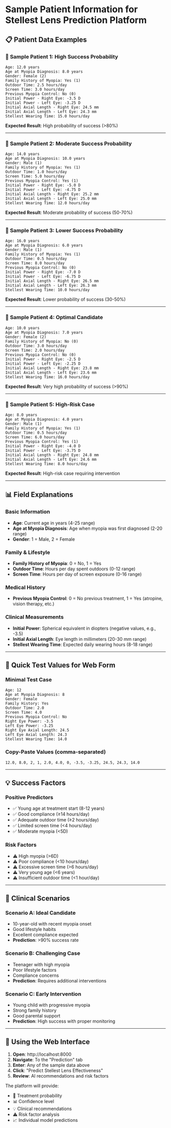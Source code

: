 # Sample Patient Information for Stellest Lens Prediction Platform

## 📋 Patient Data Examples

### 🔬 **Sample Patient 1: High Success Probability**
```
Age: 12.0 years
Age at Myopia Diagnosis: 8.0 years
Gender: Female (2)
Family History of Myopia: Yes (1)
Outdoor Time: 2.5 hours/day
Screen Time: 3.0 hours/day
Previous Myopia Control: No (0)
Initial Power - Right Eye: -3.5 D
Initial Power - Left Eye: -3.25 D
Initial Axial Length - Right Eye: 24.5 mm
Initial Axial Length - Left Eye: 24.3 mm
Stellest Wearing Time: 15.0 hours/day
```
**Expected Result**: High probability of success (>80%)

---

### 🔬 **Sample Patient 2: Moderate Success Probability**
```
Age: 14.0 years
Age at Myopia Diagnosis: 10.0 years
Gender: Male (1)
Family History of Myopia: Yes (1)
Outdoor Time: 1.0 hours/day
Screen Time: 5.0 hours/day
Previous Myopia Control: Yes (1)
Initial Power - Right Eye: -5.0 D
Initial Power - Left Eye: -4.75 D
Initial Axial Length - Right Eye: 25.2 mm
Initial Axial Length - Left Eye: 25.0 mm
Stellest Wearing Time: 12.0 hours/day
```
**Expected Result**: Moderate probability of success (50-70%)

---

### 🔬 **Sample Patient 3: Lower Success Probability**
```
Age: 16.0 years
Age at Myopia Diagnosis: 6.0 years
Gender: Male (1)
Family History of Myopia: Yes (1)
Outdoor Time: 0.5 hours/day
Screen Time: 8.0 hours/day
Previous Myopia Control: No (0)
Initial Power - Right Eye: -7.0 D
Initial Power - Left Eye: -6.75 D
Initial Axial Length - Right Eye: 26.5 mm
Initial Axial Length - Left Eye: 26.3 mm
Stellest Wearing Time: 10.0 hours/day
```
**Expected Result**: Lower probability of success (30-50%)

---

### 🔬 **Sample Patient 4: Optimal Candidate**
```
Age: 10.0 years
Age at Myopia Diagnosis: 7.0 years
Gender: Female (2)
Family History of Myopia: No (0)
Outdoor Time: 3.0 hours/day
Screen Time: 2.0 hours/day
Previous Myopia Control: No (0)
Initial Power - Right Eye: -2.5 D
Initial Power - Left Eye: -2.25 D
Initial Axial Length - Right Eye: 23.8 mm
Initial Axial Length - Left Eye: 23.6 mm
Stellest Wearing Time: 16.0 hours/day
```
**Expected Result**: Very high probability of success (>90%)

---

### 🔬 **Sample Patient 5: High-Risk Case**
```
Age: 8.0 years
Age at Myopia Diagnosis: 4.0 years
Gender: Male (1)
Family History of Myopia: Yes (1)
Outdoor Time: 0.5 hours/day
Screen Time: 6.0 hours/day
Previous Myopia Control: Yes (1)
Initial Power - Right Eye: -4.0 D
Initial Power - Left Eye: -3.75 D
Initial Axial Length - Right Eye: 24.8 mm
Initial Axial Length - Left Eye: 24.6 mm
Stellest Wearing Time: 8.0 hours/day
```
**Expected Result**: High-risk case requiring intervention

---

## 📊 **Field Explanations**

### **Basic Information**
- **Age**: Current age in years (4-25 range)
- **Age at Myopia Diagnosis**: Age when myopia was first diagnosed (2-20 range)
- **Gender**: 1 = Male, 2 = Female

### **Family & Lifestyle**
- **Family History of Myopia**: 0 = No, 1 = Yes
- **Outdoor Time**: Hours per day spent outdoors (0-12 range)
- **Screen Time**: Hours per day of screen exposure (0-16 range)

### **Medical History**
- **Previous Myopia Control**: 0 = No previous treatment, 1 = Yes (atropine, vision therapy, etc.)

### **Clinical Measurements**
- **Initial Power**: Spherical equivalent in diopters (negative values, e.g., -3.5)
- **Initial Axial Length**: Eye length in millimeters (20-30 mm range)
- **Stellest Wearing Time**: Expected daily wearing hours (8-18 range)

---

## 🎯 **Quick Test Values for Web Form**

### **Minimal Test Case**
```
Age: 12
Age at Myopia Diagnosis: 8
Gender: Female
Family History: Yes
Outdoor Time: 2.0
Screen Time: 4.0
Previous Myopia Control: No
Right Eye Power: -3.5
Left Eye Power: -3.25
Right Eye Axial Length: 24.5
Left Eye Axial Length: 24.3
Stellest Wearing Time: 14.0
```

### **Copy-Paste Values (comma-separated)**
```
12.0, 8.0, 2, 1, 2.0, 4.0, 0, -3.5, -3.25, 24.5, 24.3, 14.0
```

---

## 💡 **Success Factors**

### **Positive Predictors**
- ✅ Young age at treatment start (8-12 years)
- ✅ Good compliance (≥14 hours/day)
- ✅ Adequate outdoor time (≥2 hours/day)
- ✅ Limited screen time (<4 hours/day)
- ✅ Moderate myopia (<5D)

### **Risk Factors**
- ⚠️ High myopia (>6D)
- ⚠️ Poor compliance (<10 hours/day)
- ⚠️ Excessive screen time (>6 hours/day)
- ⚠️ Very young age (<6 years)
- ⚠️ Insufficient outdoor time (<1 hour/day)

---

## 🔬 **Clinical Scenarios**

### **Scenario A: Ideal Candidate**
- 10-year-old with recent myopia onset
- Good lifestyle habits
- Excellent compliance expected
- **Prediction**: >90% success rate

### **Scenario B: Challenging Case**
- Teenager with high myopia
- Poor lifestyle factors
- Compliance concerns
- **Prediction**: Requires additional interventions

### **Scenario C: Early Intervention**
- Young child with progressive myopia
- Strong family history
- Good parental support
- **Prediction**: High success with proper monitoring

---

## 📱 **Using the Web Interface**

1. **Open**: http://localhost:8000
2. **Navigate**: To the "Prediction" tab
3. **Enter**: Any of the sample data above
4. **Click**: "Predict Stellest Lens Effectiveness"
5. **Review**: AI recommendations and risk factors

The platform will provide:
- 🎯 Treatment probability
- 📊 Confidence level
- 💡 Clinical recommendations
- ⚠️ Risk factor analysis
- 📈 Individual model predictions
